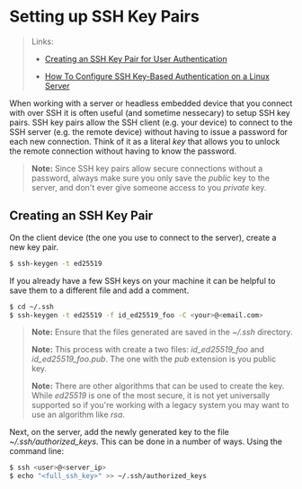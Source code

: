 # Setting up SSH Key Pairs

> Links:
> 
> - [Creating an SSH Key Pair for User Authentication](https://www.ssh.com/academy/ssh/keygen#creating-an-ssh-key-pair-for-user-authentication)
> 
> - [How To Configure SSH Key-Based Authentication on a Linux Server](https://www.digitalocean.com/community/tutorials/how-to-configure-ssh-key-based-authentication-on-a-linux-server)

When working with a server or headless embedded device that you connect with over SSH it is often useful (and sometime nessecary) to setup SSH key pairs. SSH key pairs allow the SSH client (e.g. your device) to connect to the SSH server (e.g. the remote device) without having to issue a password for each new connection. Think of it as a literal *key* that allows you to unlock the remote connection without having to know the password.

> **Note:** Since SSH key pairs allow secure connections without a password, always make sure you only save the *public* key to the server, and don't ever give someone access to you *private* key.

## Creating an SSH Key Pair

On the client device (the one you use to connect to the server), create a new key pair.

```bash
$ ssh-keygen -t ed25519
```

If you already have a few SSH keys on your machine it can be helpful to save them to a different file and add a comment.

```bash
$ cd ~/.ssh
$ ssh-keygen -t ed25519 -f id_ed25519_foo -C <your>@<email.com>
```

> **Note:** Ensure that the files generated are saved in the *~/.ssh* directory.
> 
> **Note:** This process with create a two files: *id_ed25519_foo* and *id_ed25519_foo.pub*. The one with the *pub* extension is you public key.
> 
> **Note:** There are other algorithms that can be used to create the key. While *ed25519* is one of the most secure, it is not yet universally supported so if you're working with a legacy system you may want to use an algorithm like *rsa*.

Next, on the server, add the newly generated key to the file *~/.ssh/authorized_keys*. This can be done in a number of ways. Using the command line:

```bash
$ ssh <user>@<server_ip>
$ echo "<full_ssh_key>" >> ~/.ssh/authorized_keys
```
